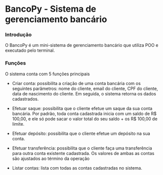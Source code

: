 # BancoPy - Sistema de gerenciamento bancário

### Introdução
O BancoPy é um mini-sistema de gerenciamento bancário que utiliza POO e executado pelo terminal.

### Funções
O sistema conta com 5 funções principais
- Criar conta: possibilita a criação de uma conta bancária com os seguintes parâmetros: nome do cliente, 
email do cliente,  CPF do cliente, data de nascimento do cliente. Em seguida, o sistema retorna os dados cadastrados.  

- Efetuar saque: possibilita que o cliente efetue um saque da sua conta bancária. Por padrão, toda conta cadastrada 
inicia com um saldo de R$ 100,00, e ele só pode sacar o valor total do seu saldo + os R$ 100,00 de limite.

- Efetuar depósito: possibilita que o cliente efetue um depósito na sua conta.

- Efetuar transferência: possibilita que o cliente faça uma transferência para outra conta existente cadastrada. Os 
valores de ambas as contas são ajustados ao término da operação

- Listar contas: lista com todas as contas cadastradas no sistema.
